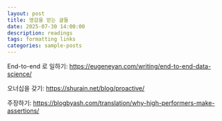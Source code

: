 ```yaml
---
layout: post
title: 영감을 얻는 글들
date: 2025-07-30 14:00:00
description: readings
tags: formatting links
categories: sample-posts
---
```



End-to-end 로 일하기: https://eugeneyan.com/writing/end-to-end-data-science/

오너십을 갖기: https://shurain.net/blog/proactive/

주장하기: https://blogbyash.com/translation/why-high-performers-make-assertions/